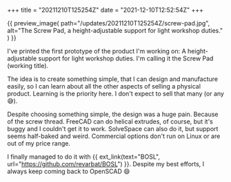 +++
title = "20211210T125254Z"
date  = "2021-12-10T12:52:54Z"
+++

{{
    preview_image(
        path="/updates/20211210T125254Z/screw-pad.jpg",
        alt="The Screw Pad, a height-adjustable support for light workshop duties."
    )
}}

I've printed the first prototype of the product I'm working on: A height-adjustable support for light workshop duties. I'm calling it the Screw Pad (working title).

The idea is to create something simple, that I can design and manufacture easily, so I can learn about all the other aspects of selling a physical product. Learning is the priority here. I don't expect to sell that many (or any 😅).

Despite choosing something simple, the design was a huge pain. Because of the screw thread. FreeCAD can do helical extrudes, of course, but it's buggy and I couldn't get it to work. SolveSpace can also do it, but support seems half-baked and weird. Commercial options don't run on Linux or are out of my price range.

I finally managed to do it with {{ ext_link(text="BOSL", url="https://github.com/revarbat/BOSL") }}. Despite my best efforts, I always keep coming back to OpenSCAD 😄
